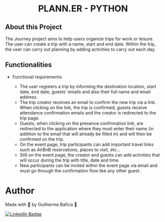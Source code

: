 <h1 align="center">PLANN.ER - PYTHON</h1>

## About this Project

The Journey project aims to help users organize trips for work or leisure. The user can create a trip with a name, start and end date. Within the trip, the user can carry out planning by adding activities to carry out each day.

<!-- ## Project presentation

<img
  alt="Pass In"
  title="Pass In' presentation gif"
  src="./src/assets/presentationGif.gif"
  height="425"
/> -->

## Functionalities

- Functional requirements

  - The user registers a trip by informing the destination location, start date, end date, guests' emails and also their full name and email address.
  - The trip creator receives an email to confirm the new trip via a link. When clicking on the link, the trip is confirmed, guests receive attendance confirmation emails and the creator is redirected to the trip page.
  - Guests, when clicking on the presence confirmation link, are redirected to the application where they must enter their name (in addition to the email that will already be filled in) and will then be confirmed on the trip.
  - On the event page, trip participants can add important travel links such as AirBnB reservations, places to visit, etc...
  - Still on the event page, the creator and guests can add activities that will occur during the trip with title, date and time.
  - New participants can be invited within the event page via email and must go through the confirmation flow like any other guest.

<!-- ## Used Techs

- Tech 1: Enim sunt minim officia esse elit. -->

<!-- ## Live demo

- To test the final project, [CLICK HERE](http://localhost:5173). -->

<!-- # How to run the project

Node version used: v20.9.0

## Application

```bash
# To install project dependencies
yarn
```

```bash
# Run the application on localhost -> http://localhost:5173
yarn dev
``` -->

# Author

Made with 💚 by Guilherme Bafica 👋

[![LinkedIn Badge](https://img.shields.io/badge/-GuilhermeBafica-blue?style=flat-square&logo=Linkedin&logoColor=white&link=https://www.linkedin.com/in/guilhermebafica/)](https://www.linkedin.com/in/guilhermebafica/)
